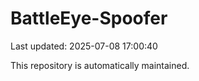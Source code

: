 # BattleEye-Spoofer

Last updated: 2025-07-08 17:00:40

This repository is automatically maintained.
